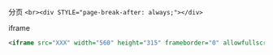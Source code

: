 分页
`<br><div STYLE="page-break-after: always;"></div> ` 

iframe
```xml
<iframe src="XXX" width="560" height="315" frameborder="0" allowfullscreen></iframe>
```